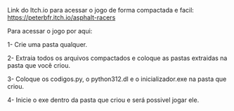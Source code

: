 Link do Itch.io para acessar o jogo de forma compactada e facil:
https://peterbfr.itch.io/asphalt-racers


Para acessar o jogo por aqui: 

1- Crie uma pasta qualquer.

2- Extraia todos os arquivos compactados e coloque as pastas extraidas na pasta que você criou.

3- Coloque os codigos.py, o python312.dl e o inicializador.exe na pasta que criou.

4- Inicie o exe dentro da pasta que criou e será possivel jogar ele.
